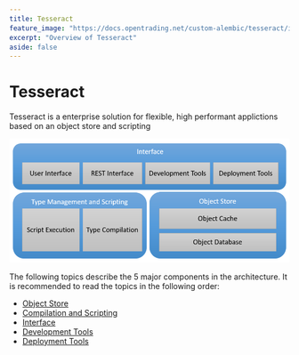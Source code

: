 ```yaml
---
title: Tesseract
feature_image: "https://docs.opentrading.net/custom-alembic/tesseract/images/Orthogonal_Tesseract_Gif-1.gif"
excerpt: "Overview of Tesseract"
aside: false
---
```


# Tesseract

Tesseract is a enterprise solution for flexible, high performant applictions based on an object store and scripting

![Architecture](images/Architecture.png)

The following topics describe the 5 major components in the architecture. It is recommended to read the topics in the following order:

- [Object Store](object-store/ObjectStore.md)
- [Compilation and Scripting](types-and-scripting/CompilationAndScripting.md)
- [Interface](interface/Interface.md)
- [Development Tools](development/DevelopmentTools.md)
- [Deployment Tools](deployment/DeploymentTools.md)
  